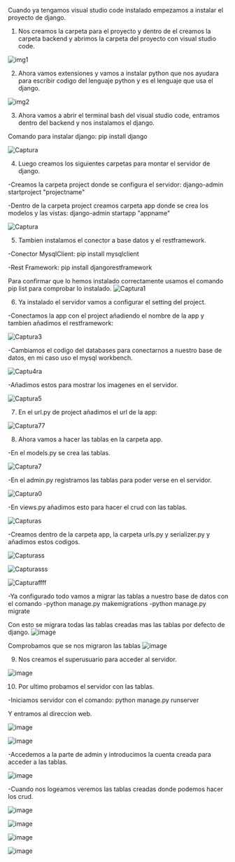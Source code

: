 Cuando ya tengamos visual studio code instalado empezamos a instalar el proyecto de django.

1. Nos creamos la carpeta para el proyecto y dentro de el creamos la carpeta backend y abrimos la carpeta del proyecto con visual studio code.

![img1](https://user-images.githubusercontent.com/77674793/145464182-bf709bc1-1d03-41ec-b917-c6e10fcec1ef.png)


2. Ahora vamos extensiones y vamos a instalar python que nos ayudara para escribir codigo del lenguaje python y es el lenguaje que usa el django.

![img2](https://user-images.githubusercontent.com/77674793/145464422-8db3b6b8-d5bb-40dc-99fa-70c25e4385b6.png)

3. Ahora vamos a abrir el terminal bash del visual studio code, entramos dentro del backend y nos instalamos el django.

Comando para instalar django: pip install django

![Captura](https://user-images.githubusercontent.com/77674793/145465749-f03efce3-693e-4dcf-a980-548f9d3a2031.PNG)

4. Luego creamos los siguientes carpetas para montar el servidor de django.

-Creamos la carpeta project donde se configura el servidor: django-admin startproject "projectname"

-Dentro de la carpeta project creamos carpeta app donde se crea los modelos y las vistas: django-admin startapp "appname"

![Captura](https://user-images.githubusercontent.com/77674793/145697054-d61598b9-23cb-4dd6-8226-f0eea301d5bb.PNG)

5. Tambien instalamos el conector a base datos y el restframework.

-Conector MysqlClient: pip install mysqlclient

-Rest Framework: pip install djangorestframework

Para confirmar que lo hemos instalado correctamente usamos el comando pip list para comprobar lo instalado.
![Captura1](https://user-images.githubusercontent.com/77674793/145697309-1c1c1dfb-7a6b-46cf-ba7a-8f6a569cfbe0.PNG)

6. Ya instalado el servidor vamos a configurar el setting del project.

-Conectamos la app con el project añadiendo el nombre de la app y tambien añadimos el restframework:

![Captura3](https://user-images.githubusercontent.com/77674793/145697551-8b271099-035f-462c-a794-2ddac6639391.PNG)

-Cambiamos el codigo del databases para conectarnos a nuestro base de datos, en mi caso uso el mysql workbench.

![Captu4ra](https://user-images.githubusercontent.com/77674793/145697608-8a9b2870-344c-4dbf-8517-785d596a0fb4.PNG)

-Añadimos estos para mostrar los imagenes en el servidor.

![Captura5](https://user-images.githubusercontent.com/77674793/145697632-483c0ac2-6b34-4090-a96d-4b04cb027131.PNG)

7. En el url.py de project añadimos el url de la app:

![Captura77](https://user-images.githubusercontent.com/77674793/145698098-beaa912e-34b9-4f0d-8b54-0311dab32ec0.PNG)

8. Ahora vamos a hacer las tablas en la carpeta app.

-En el models.py se crea las tablas.

![Captura7](https://user-images.githubusercontent.com/77674793/145697822-ed8363e5-9adc-45c2-9cc3-6643e93205d2.PNG)

-En el admin.py registramos las tablas para poder verse en el servidor.

![Captura0](https://user-images.githubusercontent.com/77674793/145697896-8e21d806-9276-4f7d-b5e2-ec6fbe5c1b56.PNG)

-En views.py añadimos esto para hacer el crud con las tablas.

![Capturas](https://user-images.githubusercontent.com/77674793/145697955-3b77d394-280a-4a0d-9180-1c7da4041479.PNG)

-Creamos dentro de la carpeta app, la carpeta urls.py y serializer.py y añadimos estos codigos.

![Capturass](https://user-images.githubusercontent.com/77674793/145698020-56ac5b1e-1e1a-4fe0-b19f-dc79971cd2c9.PNG)

![Capturasss](https://user-images.githubusercontent.com/77674793/145698040-df60d8eb-cb05-4d1d-a138-8d47a1c449dd.PNG)

![Capturaffff](https://user-images.githubusercontent.com/77674793/145698044-507d6c19-172a-49de-8f31-a43547631aa8.PNG)

-Ya configurado todo vamos a migrar las tablas a nuestro base de datos con el comando 
 -python manage.py makemigrations
 -python manage.py migrate
 
 Con esto se migrara todas las tablas creadas mas las tablas por defecto de django.
 ![image](https://user-images.githubusercontent.com/77674793/145698163-91e40b87-c129-40d2-94af-94706357ad6e.png)
 
 Comprobamos que se nos migraron las tablas
 ![image](https://user-images.githubusercontent.com/77674793/145698179-e98dfba8-1814-49ad-9d30-f3c295676fac.png)
 
9. Nos creamos el superusuario para acceder al servidor.

![image](https://user-images.githubusercontent.com/77674793/145698267-44c98c38-7a18-46f2-a4d8-7d5bf60adaa3.png)

10. Por ultimo probamos el servidor con las tablas.

-Iniciamos servidor con el comando: python manage.py runserver

Y entramos al direccion web.

![image](https://user-images.githubusercontent.com/77674793/145698213-e0561f02-ba8a-49db-83c3-a7ba9195cd63.png)

![image](https://user-images.githubusercontent.com/77674793/145698282-f72a0a12-fbe1-4f8f-8a9f-1df2a961f671.png)

-Accedemos a la parte de admin y introducimos la cuenta creada para acceder a las tablas.

![image](https://user-images.githubusercontent.com/77674793/145698316-50f68da4-b483-46fe-97e3-e31b631f9ad0.png)

-Cuando nos logeamos veremos las tablas creadas donde podemos hacer los crud.

![image](https://user-images.githubusercontent.com/77674793/145698331-2f897bd1-2c7b-48b0-83e3-04649a51a8aa.png)

![image](https://user-images.githubusercontent.com/77674793/145698338-03441fe7-1396-4b5b-aca6-d54192c6350a.png)

![image](https://user-images.githubusercontent.com/77674793/145698360-15ac761a-f9b5-4e37-af34-7b4983dc42ad.png)

![image](https://user-images.githubusercontent.com/77674793/145698380-8b80ae85-97e5-4e3c-acbf-156993a647bf.png)
